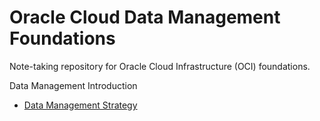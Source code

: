 # Oracle Cloud Data Management Foundations

Note-taking repository for Oracle Cloud Infrastructure (OCI) foundations.

Data Management Introduction

- [Data Management Strategy](../images/strategy.md)